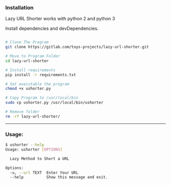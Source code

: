 ### Installation

Lazy URL Shorter works with python 2 and python 3

Install dependencies and devDependencies.

```sh

# Clone The Program
git clone https://gitlab.com/toys-projects/lazy-url-shorter.git

# Move to Program Folder
cd lazy-url-shorter

# Install requirements
pip install -r requirements.txt

# Set executable the program
chmod +x ushorter.py

# Copy Program to /usr/local/bin
sudo cp ushorter.py /usr/local/bin/ushorter

# Remove folder
rm -rf lazy-url-shorter/
```
 
 
----
 
 
### Usage: 
 
```sh
$ ushorter --help
Usage: ushorter [OPTIONS]

  Lazy Method to Short a URL

Options:
  -u, --url TEXT  Enter Your URL
  --help          Show this message and exit.

```